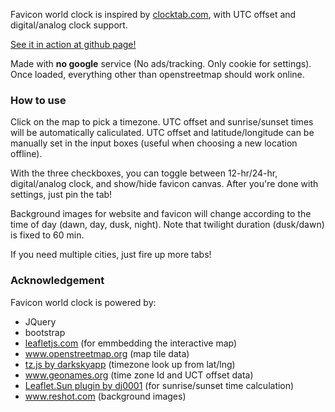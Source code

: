 Favicon world clock is inspired by <a href="http://www.clocktab.com/">clocktab.com</a>, with UTC offset and digital/analog clock support.

<a href="https://i-namekawa.github.io/worldclocktab/">See it in action at github page!</a>


Made with <strong>no google</strong> service (No ads/tracking. Only cookie for settings).
Once loaded, everything other than openstreetmap should work online.</p>

<h3>How to use</h3>
<p>Click on the map to pick a timezone. UTC offset and sunrise/sunset times will be automatically caliculated.
UTC offset and latitude/longitude can be manually set in the input boxes (useful when choosing a new location offline).</p>
<p>With the three checkboxes, you can toggle between 12-hr/24-hr, digital/analog clock, and show/hide favicon canvas. 
After you're done with settings, just pin the tab!</p>
<p>Background images for website and favicon will change according to the time of day (dawn, day, dusk, night).
Note that twilight duration (dusk/dawn) is fixed to 60 min.</p>
<p>If you need multiple cities, just fire up more tabs!</p>

<h3>Acknowledgement</h3>
Favicon world clock is powered by:
<ul>
    <li>JQuery</li>
    <li>bootstrap</li>
    <li><a href="https://leafletjs.com/">leafletjs.com</a> (for emmbedding the interactive map)</li>
    <li><a href="https://openstreetmap.org/">www.openstreetmap.org</a> (map tile data)</li>
    <li><a href="https://github.com/darkskyapp/tz-lookup/">tz.js by darkskyapp</a> (timezone look up from lat/lng)</li>
    <li><a href="https://www.geonames.org/">www.geonames.org</a> (time zone Id and UCT offset data)</li>
    <li><a href="https://github.com/dj0001/Leaflet.Sun ">Leaflet.Sun plugin by dj0001</a> (for sunrise/sunset time calculation)</li>
    <li><a href="https://www.reshot.com/">www.reshot.com</a> (background images)</li>
</ul>                            



